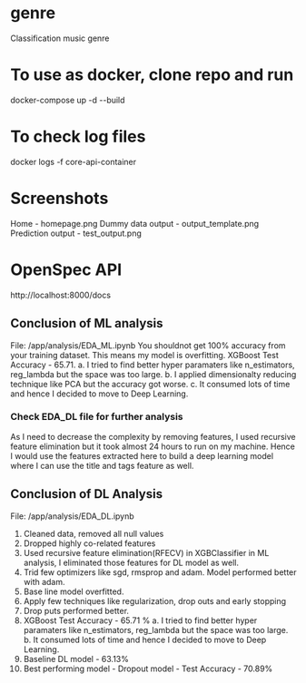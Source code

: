 # genre
Classification music genre

# To use as docker, clone repo and run
docker-compose up -d --build

# To check log files
docker logs -f core-api-container

# Screenshots
Home - homepage.png
Dummy data output - output_template.png
Prediction output - test_output.png

# OpenSpec API
http://localhost:8000/docs

## Conclusion of ML analysis
File: /app/analysis/EDA_ML.ipynb
You shouldnot get 100% accuracy from your training dataset. This means my model is overfitting.
XGBoost Test Accuracy - 65.71. 
    a. I tried to find better hyper paramaters like n_estimators, reg_lambda but the space was too large.
    b. I applied dimensionalty reducing technique like PCA but the accuracy got worse.
    c. It consumed lots of time and hence I decided to move to Deep Learning.

### Check EDA_DL file for further analysis

As I need to decrease the complexity by removing features, I used recursive feature elimination but it took almost 24 hours to run on my machine. 
Hence I would use the features extracted here to build a deep learning model where I can use the title and tags feature as well.

## Conclusion of DL Analysis
File: /app/analysis/EDA_DL.ipynb

1. Cleaned data, removed all null values
2. Dropped highly co-related features
3. Used recursive feature elimination(RFECV) in XGBClassifier in ML analysis, I eliminated those features for DL model as well.
4. Trid few optimizers like sgd, rmsprop and adam. Model performed better with adam.
5. Base line model overfitted.
6. Apply few techniques like regularization, drop outs and early stopping 
7. Drop puts performed better.
8. XGBoost Test Accuracy - 65.71 %
    a. I tried to find better hyper paramaters like n_estimators, reg_lambda but the space was too large.
    b. It consumed lots of time and hence I decided to move to Deep Learning.
9. Baseline DL model - 63.13%
10. Best performing model - Dropout model - Test Accuracy - 70.89%